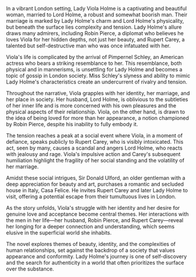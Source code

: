 In a vibrant London setting, Lady Viola Holme is a captivating and beautiful woman, married to Lord Holme, a robust and somewhat boorish man. Their marriage is marked by Lady Holme's charm and Lord Holme's physicality, but beneath the surface lies complexity and tension. Lady Holme's allure draws many admirers, including Robin Pierce, a diplomat who believes he loves Viola for her hidden depths, not just her beauty, and Rupert Carey, a talented but self-destructive man who was once infatuated with her.

Viola's life is complicated by the arrival of Pimpernel Schley, an American actress who bears a striking resemblance to her. This resemblance, both physical and in mannerisms, is unsettling for Lady Holme and becomes a topic of gossip in London society. Miss Schley's slyness and ability to mimic Lady Holme's characteristics create an undercurrent of rivalry and tension.

Throughout the narrative, Viola grapples with her identity, her marriage, and her place in society. Her husband, Lord Holme, is oblivious to the subtleties of her inner life and is more concerned with his own pleasures and the physical aspects of their relationship. Viola, on the other hand, is drawn to the idea of being loved for more than her appearance, a notion championed by Robin Pierce, despite his inability to fully embody it.

The tension reaches a peak at a social event where Viola, in a moment of defiance, speaks publicly to Rupert Carey, who is visibly intoxicated. This act, seen by many, causes a scandal and angers Lord Holme, who reacts with jealousy and rage. Viola's impulsive action and Carey's subsequent humiliation highlight the fragility of her social standing and the volatility of her marriage.

Amidst these social intrigues, Sir Donald Ulford, an older gentleman with a deep appreciation for beauty and art, purchases a romantic and secluded house in Italy, Casa Felice. He invites Rupert Carey and later Lady Holme to visit, offering a potential escape from their tumultuous lives in London.

As the story unfolds, Viola's struggle with her identity and her desire for genuine love and acceptance become central themes. Her interactions with the men in her life—her husband, Robin Pierce, and Rupert Carey—reveal her longing for a deeper connection and understanding, which seems elusive in the superficial world she inhabits.

The novel explores themes of beauty, identity, and the complexities of human relationships, set against the backdrop of a society that values appearance and conformity. Lady Holme's journey is one of self-discovery and the search for authenticity in a world that often prioritizes the surface over the substance.
